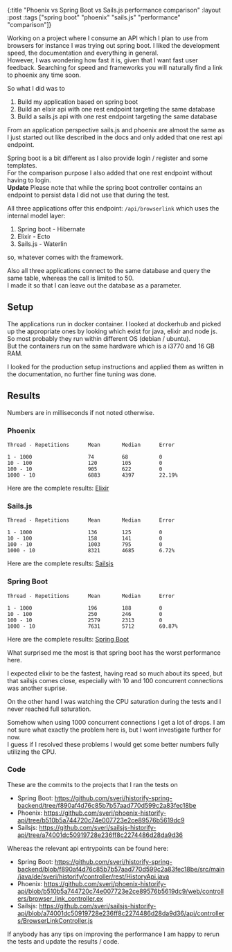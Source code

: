 {:title "Phoenix vs Spring Boot vs Sails.js performance comparison"
 :layout :post
 :tags  ["spring boot" "phoenix" "sails.js" "performance" "comparison"]}
 
 Working on a project where I consume an API which I plan to use from 
 browsers for instance I was trying out spring boot. I liked the development 
 speed, the documentation and everything in general.  
 However, I was wondering how fast it is, given that I want fast user feedback.
Searching for speed and frameworks you will naturally find a link to phoenix
any time soon.  

So what I did was to 

1. Build my application based on spring boot
2. Build an elixir api with one rest endpoint targeting the same database
3. Build a sails.js api with one rest endpoint targeting the same database

From an application perspective sails.js and phoenix are almost the same
as I just started out like described in the docs and only added that one 
rest api endpoint.  

Spring boot is a bit different as I also provide login / register and some templates.  
For the comparison purpose I also added that one rest endpoint without having to login.  
**Update** Please note that while the spring boot controller contains an endpoint
to persist data I did not use that during the test.

All three applications offer this endpoint: `/api/browserlink` which uses
the internal model layer:

1. Spring boot - Hibernate
2. Elixir - Ecto
3. Sails.js - Waterlin

so, whatever comes with the framework.

Also all three applications connect to the same database and query the same
table, whereas the call is limited to 50.  
I made it so that I can leave out the database as a parameter.

## Setup

The applications run in docker container. I looked at dockerhub and picked up
the appropriate ones by looking which exist for java, elixir and node js.  
So most probably they run within different OS (debian / ubuntu).  
But the containers run on the same hardware which is a i3770 and 16 GB RAM.

I looked for the production setup instructions and applied them as written
in the documentation, no further fine tuning was done.

## Results

Numbers are in milliseconds if not noted otherwise.

### Phoenix

```
Thread - Repetitions      Mean       Median      Error  

1 - 1000                  74         68          0
10 - 100                  120        105         0
100 - 10                  905        622         0
1000 - 10                 6883       4397        22.19%
```

Here are the complete results: <a href="/img/elixir.png" target="_blank">Elixir</a>

### Sails.js

```
Thread - Repetitions      Mean       Median      Error  

1 - 1000                  136        125         0
10 - 100                  158        141         0
100 - 10                  1003       795         0
1000 - 10                 8321       4685        6.72%
```

Here are the complete results: <a href="/img/sailsjs.png" target="_blank">Sailsjs</a>

### Spring Boot

```
Thread - Repetitions      Mean       Median      Error  

1 - 1000                  196        188         0
10 - 100                  250        246         0
100 - 10                  2579       2313        0
1000 - 10                 7631       5712        60.87%
```

Here are the complete results: <a href="/img/sailsjs.png" target="_blank">Spring Boot</a>

What surprised me the most is that spring boot has the worst performance here.

I expected elixir to be the fastest, having read so much about its speed, but that
sailsjs comes close, especially with 10 and 100 concurrent connections was another suprise. 

On the other hand I was watching the CPU saturation during the tests and I never
reached full saturation.

Somehow when using 1000 concurrent connections I get a lot of drops. I am not sure what exactly
the problem here is, but I wont investigate further for now.  
I guess if I resolved these problems I would get some better numbers
fully utilizing the CPU.

### Code

These are the commits to the projects that I ran the tests on

* Spring Boot: <https://github.com/sveri/historify-spring-backend/tree/f890af4d76c85b7b57aad770d599c2a83fec18be>
* Phoenix: <https://github.com/sveri/phoenix-historify-api/tree/b510b5a744720c74e007723e2ce89576b5619dc9>
* Sailsjs: <https://github.com/sveri/sailsjs-historify-api/tree/a74001dc50919728e236ff8c2274486d28da9d36>

Whereas the relevant api entrypoints can be found here:

* Spring Boot: <https://github.com/sveri/historify-spring-backend/blob/f890af4d76c85b7b57aad770d599c2a83fec18be/src/main/java/de/sveri/historify/controller/rest/HistoryApi.java>
* Phoenix: <https://github.com/sveri/phoenix-historify-api/blob/b510b5a744720c74e007723e2ce89576b5619dc9/web/controllers/browser_link_controller.ex>
* Sailsjs: <https://github.com/sveri/sailsjs-historify-api/blob/a74001dc50919728e236ff8c2274486d28da9d36/api/controllers/BrowserLinkController.js>

If anybody has any tips on improving the performance I am happy to rerun the tests
and update the results / code.
